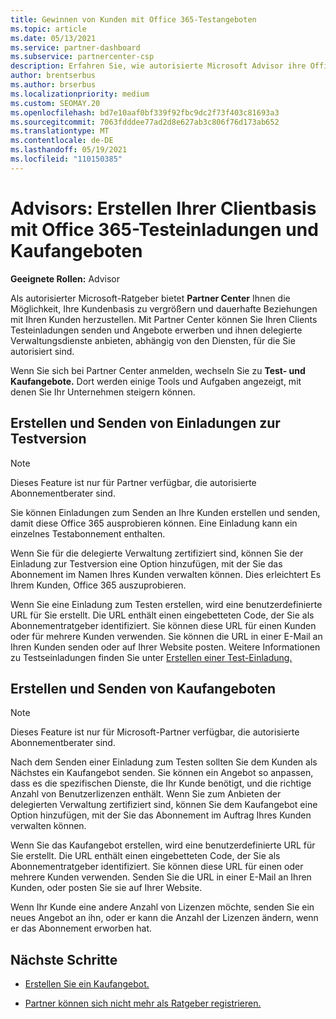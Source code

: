 ```yaml
---
title: Gewinnen von Kunden mit Office 365-Testangeboten
ms.topic: article
ms.date: 05/13/2021
ms.service: partner-dashboard
ms.subservice: partnercenter-csp
description: Erfahren Sie, wie autorisierte Microsoft Advisor ihre Office 365-Abonnements vergrößern können. Erstellen und Senden von Office 365-Testeinladungen und Kaufangeboten an Clients.
author: brentserbus
ms.author: brserbus
ms.localizationpriority: medium
ms.custom: SEOMAY.20
ms.openlocfilehash: bd7e10aaf0bf339f92fbc9dc2f73f403c81693a3
ms.sourcegitcommit: 7063fdddee77ad2d8e627ab3c806f76d173ab652
ms.translationtype: MT
ms.contentlocale: de-DE
ms.lasthandoff: 05/19/2021
ms.locfileid: "110150385"
---
```

# <a name="advisors-build-your-client-base-with-office-365-trial-invitations-and-purchase-offers"></a>Advisors: Erstellen Ihrer Clientbasis mit Office 365-Testeinladungen und Kaufangeboten


**Geeignete Rollen:** Advisor


Als autorisierter Microsoft-Ratgeber bietet **Partner Center** Ihnen die Möglichkeit, Ihre Kundenbasis zu vergrößern und dauerhafte Beziehungen mit Ihren Kunden herzustellen. Mit Partner Center können Sie Ihren Clients Testeinladungen senden und Angebote erwerben und ihnen delegierte Verwaltungsdienste anbieten, abhängig von den Diensten, für die Sie autorisiert sind.

Wenn Sie sich bei Partner Center anmelden, wechseln Sie zu **Test- und Kaufangebote.** Dort werden einige Tools und Aufgaben angezeigt, mit denen Sie Ihr Unternehmen steigern können.

## <a name="create-and-send-trial-invitations"></a>Erstellen und Senden von Einladungen zur Testversion

> [!NOTE]
> Dieses Feature ist nur für Partner verfügbar, die autorisierte Abonnementberater sind.

Sie können Einladungen zum Senden an Ihre Kunden erstellen und senden, damit diese Office 365 ausprobieren können. Eine Einladung kann ein einzelnes Testabonnement enthalten.

Wenn Sie für die delegierte Verwaltung zertifiziert sind, können Sie der Einladung zur Testversion eine Option hinzufügen, mit der Sie das Abonnement im Namen Ihres Kunden verwalten können. Dies erleichtert Es Ihrem Kunden, Office 365 auszuprobieren.

Wenn Sie eine Einladung zum Testen erstellen, wird eine benutzerdefinierte URL für Sie erstellt. Die URL enthält einen eingebetteten Code, der Sie als Abonnementratgeber identifiziert. Sie können diese URL für einen Kunden oder für mehrere Kunden verwenden. Sie können die URL in einer E-Mail an Ihren Kunden senden oder auf Ihrer Website posten.
Weitere Informationen zu Testseinladungen finden Sie unter [Erstellen einer Test-Einladung.](advisors-create-a-trial-invitation.md)

## <a name="create-and-send-purchase-offers"></a>Erstellen und Senden von Kaufangeboten

> [!NOTE]
> Dieses Feature ist nur für Microsoft-Partner verfügbar, die autorisierte Abonnementberater sind.

Nach dem Senden einer Einladung zum Testen sollten Sie dem Kunden als Nächstes ein Kaufangebot senden. Sie können ein Angebot so anpassen, dass es die spezifischen Dienste, die Ihr Kunde benötigt, und die richtige Anzahl von Benutzerlizenzen enthält. Wenn Sie zum Anbieten der delegierten Verwaltung zertifiziert sind, können Sie dem Kaufangebot eine Option hinzufügen, mit der Sie das Abonnement im Auftrag Ihres Kunden verwalten können.

Wenn Sie das Kaufangebot erstellen, wird eine benutzerdefinierte URL für Sie erstellt. Die URL enthält einen eingebetteten Code, der Sie als Abonnementratgeber identifiziert. Sie können diese URL für einen oder mehrere Kunden verwenden. Senden Sie die URL in einer E-Mail an Ihren Kunden, oder posten Sie sie auf Ihrer Website.

Wenn Ihr Kunde eine andere Anzahl von Lizenzen möchte, senden Sie ein neues Angebot an ihn, oder er kann die Anzahl der Lizenzen ändern, wenn er das Abonnement erworben hat.

## <a name="next-steps"></a>Nächste Schritte

- [Erstellen Sie ein Kaufangebot.](advisor-create-a-purchase-offer.md)

- [Partner können sich nicht mehr als Ratgeber registrieren.](advisors-no-csp.md)
